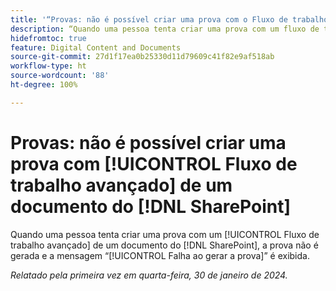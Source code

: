 ```yaml
---
title: '“Provas: não é possível criar uma prova com o Fluxo de trabalho avançado de um documento do SharePoint”'
description: “Quando uma pessoa tenta criar uma prova com um fluxo de trabalho avançado de um documento do SharePoint, a prova não é gerada e uma mensagem informando sobre a falha é exibida.”
hidefromtoc: true
feature: Digital Content and Documents
source-git-commit: 27d1f17ea0b25330d11d79609c41f82e9af518ab
workflow-type: ht
source-wordcount: '88'
ht-degree: 100%

---
```



# Provas: não é possível criar uma prova com [!UICONTROL Fluxo de trabalho avançado] de um documento do [!DNL SharePoint]

Quando uma pessoa tenta criar uma prova com um [!UICONTROL Fluxo de trabalho avançado] de um documento do [!DNL SharePoint], a prova não é gerada e a mensagem “[!UICONTROL Falha ao gerar a prova]” é exibida.

_Relatado pela primeira vez em quarta-feira, 30 de janeiro de 2024._
